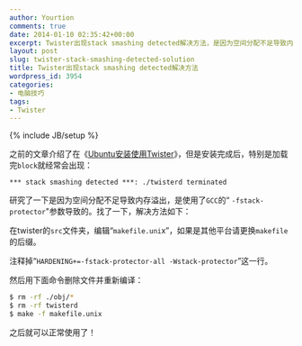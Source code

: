 ```yaml
---
author: Yourtion
comments: true
date: 2014-01-10 02:35:42+00:00
excerpt: Twister出现stack smashing detected解决方法，是因为空间分配不足导致内存溢出，是使用了GCC的“ -fstack-protector"参数导致的。
layout: post
slug: twister-stack-smashing-detected-solution
title: Twister出现stack smashing detected解决方法
wordpress_id: 3954
categories:
- 电脑技巧
tags:
- Twister
---
```

{% include JB/setup %}

之前的文章介绍了在《[Ubuntu安装使用Twister](/ubuntu-install-twister.html)》，但是安装完成后，特别是加载完```block```就经常会出现：

```*** stack smashing detected ***: ./twisterd terminated```

研究了一下是因为空间分配不足导致内存溢出，是使用了```GCC```的“ ```-fstack-protector```"参数导致的。找了一下，解决方法如下：

在twister的```src```文件夹，编辑“```makefile.uni```x”，如果是其他平台请更换```makefile```的后缀。

注释掉“```HARDENING+=-fstack-protector-all -Wstack-protector```”这一行。

然后用下面命令删除文件并重新编译：

```bash
$ rm -rf ./obj/*
$ rm -rf twisterd
$ make -f makefile.unix
```

之后就可以正常使用了！


